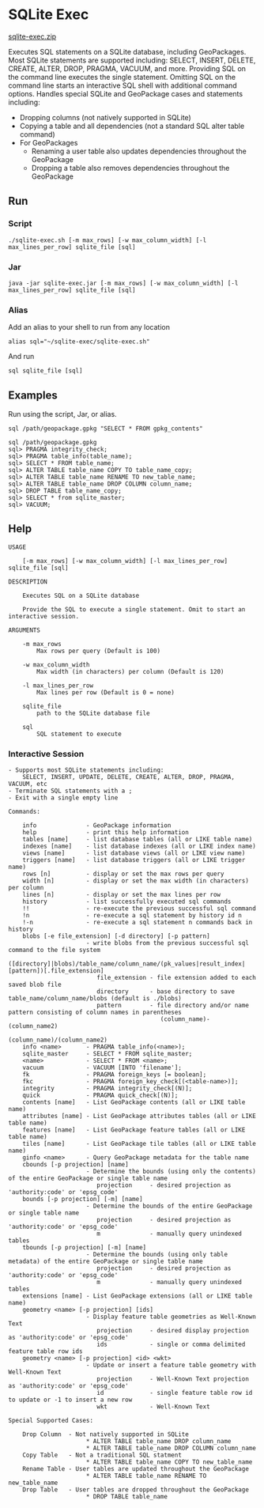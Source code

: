 # SQLite Exec

[sqlite-exec.zip](https://github.com/ngageoint/geopackage-java/releases/latest/download/sqlite-exec.zip)

Executes SQL statements on a SQLite database, including GeoPackages.  Most SQLite statements are supported including: SELECT, INSERT, DELETE, CREATE, ALTER, DROP, PRAGMA, VACUUM, and more.  Providing SQL on the command line executes the single statement. Omitting SQL on the command line starts an interactive SQL shell with additional command options.  Handles special SQLite and GeoPackage cases and statements including:
 * Dropping columns (not natively supported in SQLite)
 * Copying a table and all dependencies (not a standard SQL alter table command)
 * For GeoPackages
   * Renaming a user table also updates dependencies throughout the GeoPackage
   * Dropping a table also removes dependencies throughout the GeoPackage

## Run

### Script

    ./sqlite-exec.sh [-m max_rows] [-w max_column_width] [-l max_lines_per_row] sqlite_file [sql]

### Jar

    java -jar sqlite-exec.jar [-m max_rows] [-w max_column_width] [-l max_lines_per_row] sqlite_file [sql]

### Alias

Add an alias to your shell to run from any location

    alias sql="~/sqlite-exec/sqlite-exec.sh"

And run

    sql sqlite_file [sql]

## Examples

Run using the script, Jar, or alias.

    sql /path/geopackage.gpkg "SELECT * FROM gpkg_contents"

    sql /path/geopackage.gpkg
    sql> PRAGMA integrity_check;
    sql> PRAGMA table_info(table_name);
    sql> SELECT * FROM table_name;
    sql> ALTER TABLE table_name COPY TO table_name_copy;
    sql> ALTER TABLE table_name RENAME TO new_table_name;
    sql> ALTER TABLE table_name DROP COLUMN column_name;
    sql> DROP TABLE table_name_copy;
    sql> SELECT * from sqlite_master;
    sql> VACUUM;

## Help

```
USAGE

	[-m max_rows] [-w max_column_width] [-l max_lines_per_row] sqlite_file [sql]

DESCRIPTION

	Executes SQL on a SQLite database

	Provide the SQL to execute a single statement. Omit to start an interactive session.

ARGUMENTS

	-m max_rows
		Max rows per query (Default is 100)

	-w max_column_width
		Max width (in characters) per column (Default is 120)

	-l max_lines_per_row
		Max lines per row (Default is 0 = none)

	sqlite_file
		path to the SQLite database file

	sql
		SQL statement to execute
```

### Interactive Session

```
- Supports most SQLite statements including:
	SELECT, INSERT, UPDATE, DELETE, CREATE, ALTER, DROP, PRAGMA, VACUUM, etc
- Terminate SQL statements with a ;
- Exit with a single empty line

Commands:

	info              - GeoPackage information
	help              - print this help information
	tables [name]     - list database tables (all or LIKE table name)
	indexes [name]    - list database indexes (all or LIKE index name)
	views [name]      - list database views (all or LIKE view name)
	triggers [name]   - list database triggers (all or LIKE trigger name)
	rows [n]          - display or set the max rows per query
	width [n]         - display or set the max width (in characters) per column
	lines [n]         - display or set the max lines per row
	history           - list successfully executed sql commands
	!!                - re-execute the previous successful sql command
	!n                - re-execute a sql statement by history id n
	!-n               - re-execute a sql statement n commands back in history
	blobs [-e file_extension] [-d directory] [-p pattern]
	                  - write blobs from the previous successful sql command to the file system
	                        ([directory]|blobs)/table_name/column_name/(pk_values|result_index|[pattern])[.file_extension]
	                     file_extension - file extension added to each saved blob file
	                     directory      - base directory to save table_name/column_name/blobs (default is ./blobs)
	                     pattern        - file directory and/or name pattern consisting of column names in parentheses
	                                       (column_name)-(column_name2)
	                                       (column_name)/(column_name2)
	info <name>       - PRAGMA table_info(<name>);
	sqlite_master     - SELECT * FROM sqlite_master;
	<name>            - SELECT * FROM <name>;
	vacuum            - VACUUM [INTO 'filename'];
	fk                - PRAGMA foreign_keys [= boolean];
	fkc               - PRAGMA foreign_key_check[(<table-name>)];
	integrity         - PRAGMA integrity_check[(N)];
	quick             - PRAGMA quick_check[(N)];
	contents [name]   - List GeoPackage contents (all or LIKE table name)
	attributes [name] - List GeoPackage attributes tables (all or LIKE table name)
	features [name]   - List GeoPackage feature tables (all or LIKE table name)
	tiles [name]      - List GeoPackage tile tables (all or LIKE table name)
	ginfo <name>      - Query GeoPackage metadata for the table name
	cbounds [-p projection] [name]
	                  - Determine the bounds (using only the contents) of the entire GeoPackage or single table name
	                     projection     - desired projection as 'authority:code' or 'epsg_code'
	bounds [-p projection] [-m] [name]
	                  - Determine the bounds of the entire GeoPackage or single table name
	                     projection     - desired projection as 'authority:code' or 'epsg_code'
	                     m              - manually query unindexed tables
	tbounds [-p projection] [-m] [name]
	                  - Determine the bounds (using only table metadata) of the entire GeoPackage or single table name
	                     projection     - desired projection as 'authority:code' or 'epsg_code'
	                     m              - manually query unindexed tables
	extensions [name] - List GeoPackage extensions (all or LIKE table name)
	geometry <name> [-p projection] [ids]
	                  - Display feature table geometries as Well-Known Text
	                     projection     - desired display projection as 'authority:code' or 'epsg_code'
	                     ids            - single or comma delimited feature table row ids
	geometry <name> [-p projection] <id> <wkt>
	                  - Update or insert a feature table geometry with Well-Known Text
	                     projection     - Well-Known Text projection as 'authority:code' or 'epsg_code'
	                     id             - single feature table row id to update or -1 to insert a new row
	                     wkt            - Well-Known Text

Special Supported Cases:

	Drop Column  - Not natively supported in SQLite
	                  * ALTER TABLE table_name DROP column_name
	                  * ALTER TABLE table_name DROP COLUMN column_name
	Copy Table   - Not a traditional SQL statment
	                  * ALTER TABLE table_name COPY TO new_table_name
	Rename Table - User tables are updated throughout the GeoPackage
	                  * ALTER TABLE table_name RENAME TO new_table_name
	Drop Table   - User tables are dropped throughout the GeoPackage
	                  * DROP TABLE table_name
```
